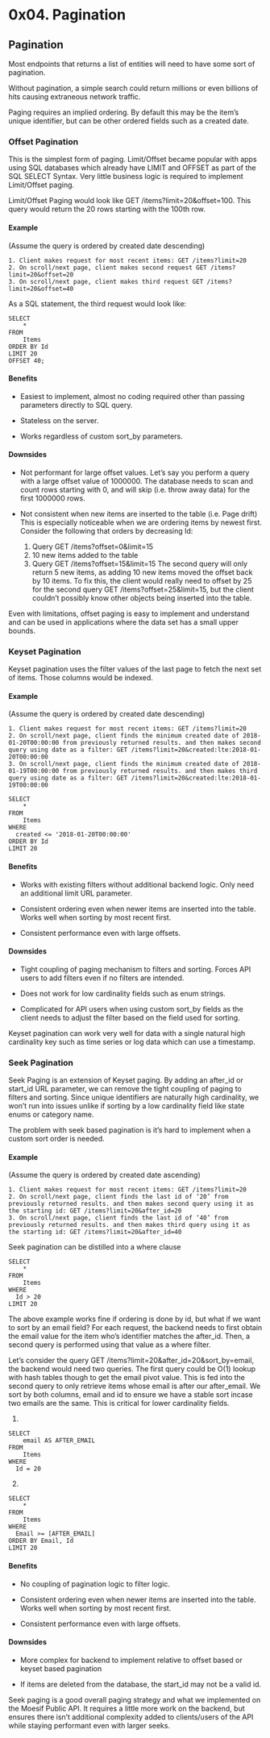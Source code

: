 # 0x04. Pagination
## Pagination
Most endpoints that returns a list of entities will need to have some sort of pagination.

Without pagination, a simple search could return millions or even billions of hits causing extraneous network traffic.

Paging requires an implied ordering. By default this may be the item’s unique identifier, but can be other ordered fields such as a created date.

### Offset Pagination
This is the simplest form of paging. Limit/Offset became popular with apps using SQL databases which already have LIMIT and OFFSET as part of the SQL SELECT Syntax. Very little business logic is required to implement Limit/Offset paging.

Limit/Offset Paging would look like GET /items?limit=20&offset=100. This query would return the 20 rows starting with the 100th row.

#### Example
(Assume the query is ordered by created date descending)

    1. Client makes request for most recent items: GET /items?limit=20
    2. On scroll/next page, client makes second request GET /items?limit=20&offset=20
    3. On scroll/next page, client makes third request GET /items?limit=20&offset=40

As a SQL statement, the third request would look like:
```
SELECT
    *
FROM
    Items
ORDER BY Id
LIMIT 20
OFFSET 40;
```
#### Benefits
- Easiest to implement, almost no coding required other than passing parameters directly to SQL query.

- Stateless on the server.

- Works regardless of custom sort_by parameters.

#### Downsides
- Not performant for large offset values. Let’s say you perform a query with a large offset value of 1000000. The database needs to scan and count rows starting with 0, and will skip (i.e. throw away data) for the first 1000000 rows.

- Not consistent when new items are inserted to the table (i.e. Page drift) This is especially noticeable when we are ordering items by newest first. Consider the following that orders by decreasing Id:
    1. Query GET /items?offset=0&limit=15
    2. 10 new items added to the table
    3. Query GET /items?offset=15&limit=15 The second query will only return 5 new items, as adding 10 new items moved the offset back by 10 items. To fix this, the client would really need to offset by 25 for the second query GET /items?offset=25&limit=15, but the client couldn’t possibly know other objects being inserted into the table.

Even with limitations, offset paging is easy to implement and understand and can be used in applications where the data set has a small upper bounds.

### Keyset Pagination

Keyset pagination uses the filter values of the last page to fetch the next set of items. Those columns would be indexed.

#### Example
(Assume the query is ordered by created date descending)

    1. Client makes request for most recent items: GET /items?limit=20
    2. On scroll/next page, client finds the minimum created date of 2018-01-20T00:00:00 from previously returned results. and then makes second query using date as a filter: GET /items?limit=20&created:lte:2018-01-20T00:00:00
    3. On scroll/next page, client finds the minimum created date of 2018-01-19T00:00:00 from previously returned results. and then makes third query using date as a filter: GET /items?limit=20&created:lte:2018-01-19T00:00:00

```
SELECT
    *
FROM
    Items
WHERE
  created <= '2018-01-20T00:00:00'
ORDER BY Id
LIMIT 20
```

#### Benefits
- Works with existing filters without additional backend logic. Only need an additional limit URL parameter.

- Consistent ordering even when newer items are inserted into the table. Works well when sorting by most recent first.

- Consistent performance even with large offsets.

#### Downsides
- Tight coupling of paging mechanism to filters and sorting. Forces API users to add filters even if no filters are intended.

- Does not work for low cardinality fields such as enum strings.

- Complicated for API users when using custom sort_by fields as the client needs to adjust the filter based on the field used for sorting.

Keyset pagination can work very well for data with a single natural high cardinality key such as time series or log data which can use a timestamp.

### Seek Pagination
Seek Paging is an extension of Keyset paging. By adding an after_id or start_id URL parameter, we can remove the tight coupling of paging to filters and sorting. Since unique identifiers are naturally high cardinality, we won’t run into issues unlike if sorting by a low cardinality field like state enums or category name.

The problem with seek based pagination is it’s hard to implement when a custom sort order is needed.

#### Example
(Assume the query is ordered by created date ascending)

    1. Client makes request for most recent items: GET /items?limit=20
    2. On scroll/next page, client finds the last id of ‘20’ from previously returned results. and then makes second query using it as the starting id: GET /items?limit=20&after_id=20
    3. On scroll/next page, client finds the last id of ‘40’ from previously returned results. and then makes third query using it as the starting id: GET /items?limit=20&after_id=40

Seek pagination can be distilled into a where clause

```
SELECT
    *
FROM
    Items
WHERE
  Id > 20
LIMIT 20
```

The above example works fine if ordering is done by id, but what if we want to sort by an email field? For each request, the backend needs to first obtain the email value for the item who’s identifier matches the after_id. Then, a second query is performed using that value as a where filter.

Let’s consider the query GET /items?limit=20&after_id=20&sort_by=email, the backend would need two queries. The first query could be O(1) lookup with hash tables though to get the email pivot value. This is fed into the second query to only retrieve items whose email is after our after_email. We sort by both columns, email and id to ensure we have a stable sort incase two emails are the same. This is critical for lower cardinality fields.

1.
```
SELECT
    email AS AFTER_EMAIL
FROM
    Items
WHERE
  Id = 20
```
2.
```
SELECT
    *
FROM
    Items
WHERE
  Email >= [AFTER_EMAIL]
ORDER BY Email, Id
LIMIT 20
```
#### Benefits
- No coupling of pagination logic to filter logic.

- Consistent ordering even when newer items are inserted into the table. Works well when sorting by most recent first.

- Consistent performance even with large offsets.

#### Downsides
- More complex for backend to implement relative to offset based or keyset based pagination

- If items are deleted from the database, the start_id may not be a valid id.

Seek paging is a good overall paging strategy and what we implemented on the Moesif Public API. It requires a little more work on the backend, but ensures there isn’t additional complexity added to clients/users of the API while staying performant even with larger seeks.